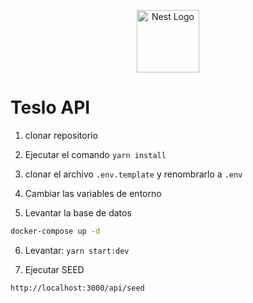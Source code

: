 <p align="center">
  <a href="http://nestjs.com/" target="blank"><img src="https://nestjs.com/img/logo-small.svg" width="100" alt="Nest Logo" /></a>
</p>

# Teslo API

1. clonar repositorio

2. Ejecutar el comando ```yarn install ```

3. clonar el archivo ```.env.template``` y renombrarlo a ```.env```

4. Cambiar las variables de entorno

5. Levantar la base de datos
```sh
docker-compose up -d
```

6. Levantar: ```yarn start:dev```

7. Ejecutar SEED
```http
http://localhost:3000/api/seed
```